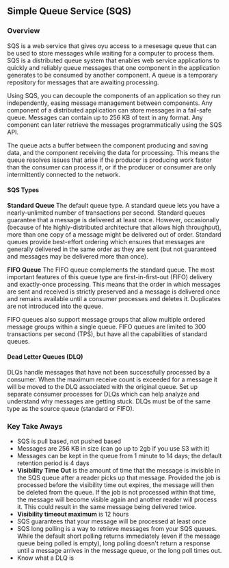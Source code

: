 ## Simple Queue Service  (SQS)

### Overview
SQS is a web service that gives oyu access to a mesesage queue that can be used to store messages while waiting for a computer to process them. SQS is a distributed queue system that enables web service applications to quickly and reliably queue messages that one component in the application generates to be consumed by another component. A queue is a temporary repository for messages that are awaiting processing.

Using SQS, you can decouple the components of an application so they run independently, easing message management between components. Any component of a distributed application can store messages in a fail-safe queue. Messages can contain up to 256 KB of text in any format. Any component can later retrieve the messages programmatically using the SQS API.

The queue acts a buffer between the component producing and saving data, and the component receiving the data for processing. This means the queue resolves issues that arise if the producer is producing work faster than the consumer can process it, or if the producer or consumer are only intermittently connected to the network. 

#### SQS Types
**Standard Queue**
The default queue type. A standard queue lets you have a nearly-unlimited number of transactions per second. Standard queues guarantee that a message is delivered at least once. However, occasionally (because of hte highly-distributed architecture that allows high throughput), more than one copy of a message might be delivered out of order. Standard queues provide best-effort ordering which ensures that messages are generally delivered in the same order as they are sent (but not guaranteed and messages may be delivered more than once). 

**FIFO Queue**
The FIFO queue complements the standard queue. The most important features of this queue type are first-in-first-out (FIFO) delivery and exactly-once processing. This means that the order in which messages are sent and received is strictly preserved and a message is delivered once and remains available until a consumer processes and deletes it. Duplicates are not introduced into the queue. 

FIFO queues also support message groups that allow multiple ordered message groups within a single queue. FIFO queues are limited to 300 transactions per second (TPS), but have all the capabilities of standard queues. 

#### Dead Letter Queues (DLQ)
DLQs handle messages that have not been successfully processed by a consumer. When the maximum receive count is exceeded for a message it will be moved to the DLQ associated with the original queue. Set up separate consumer processes for DLQs which can help analyze and understand why messages are getting stuck. DLQs must be of the same type as the source queue (standard or FIFO).

### Key Take Aways
- SQS is pull based, not pushed based
- Messages are 256 KB in size (can go up to 2gb if you use S3 with it)
- Messages can be kept in the queue from 1 minute to 14 days; the default retention period is 4 days
- **Visibility Time Out** is the amount of time that the message is invisible in the SQS queue after a reader picks up that message. Provided the job is processed before the visibility time out expires, the message will then be deleted from the queue. If the job is not processed within that time, the message will become visible again and another reader will process it. This could result in the same message being delivered twice.
- **Visibility timeout maximum** is 12 hours
- SQS guarantees that your message will be processed at least once
- SQS long polling is a way to retrieve messages from your SQS queues. While the default short polling returns immediately (even if the message queue being polled is empty), long polling doesn't return a response until a message arrives in the message queue, or the long poll times out.
- Know what a DLQ is